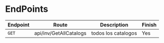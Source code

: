 # EndPoints


Endpoint | Route | Description | Finish
---------|----------|----------|----------
`GET` | api/inv/GetAllCatalogs | todos los catalogos | Yes


